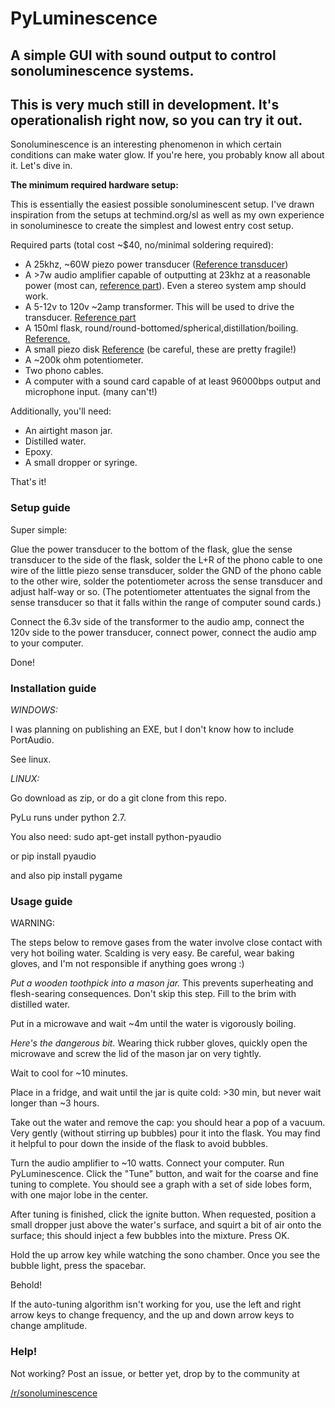 # PyLuminescence

A simple GUI with sound output to control sonoluminescence systems.
---------------------
This is very much still in development. It's operationalish right now, so you can try it out.
---------------------

Sonoluminescence is an interesting phenomenon in which certain conditions can make water glow. If you're here, you probably know all about it. Let's dive in.

**The minimum required hardware setup:**

This is essentially the easiest possible sonoluminescent setup. I've drawn inspiration from the setups at techmind.org/sl as well as my own experience in sonoluminesce to create the simplest and lowest entry cost setup.

Required parts (total cost ~$40, no/minimal soldering required):

* A 25khz, ~60W piezo power transducer ([Reference transducer](http://www.ebay.com/itm/60W-25KHz-Ultrasonic-Piezoelectric-Transducer-Cleaner-Medical-Beauty-/161346061040?hash=item2590f982f0:g:9QQAAOSw3ydVzhOu)) 
* A >7w audio amplifier capable of outputting at 23khz at a reasonable power (most can, [reference part](https://www.canakit.com/5w-audio-amplifier-kit-ck153-uk153.html)). Even a stereo system amp should work.
* A 5-12v to 120v ~2amp transformer. This will be used to drive the transducer. [Reference part](http://www.mouser.com/ProductDetail/Hammond/166K6B/?qs=%2fha2pyFaduicWE%252bPDHDp88Z74tQbXOB3gxOnro9YHf4%3d)
* A 150ml flask, round/round-bottomed/spherical,distillation/boiling. [Reference.](https://www.amazon.ca/213L12-Karter-Scientific-Florence-Boiling/dp/B006VYY3UC/ref=sr_1_1?s=industrial&ie=UTF8&qid=1472616089&sr=1-1&keywords=150ml+round+bottom)
* A small piezo disk [Reference](https://www.sparkfun.com/products/10293) (be careful, these are pretty fragile!)
* A ~200k ohm potentiometer.
* Two phono cables.
* A computer with a sound card capable of at least 96000bps output and microphone input. (many can't!)

Additionally, you'll need:
* An airtight mason jar.
* Distilled water.
* Epoxy.
* A small dropper or syringe.

That's it!

### Setup guide ###

Super simple:

Glue the power transducer to the bottom of the flask, glue the sense transducer to the side of the flask, solder the L+R of the phono cable to one wire of the little piezo sense transducer, solder the GND of the phono cable to the other wire, solder the potentiometer across the sense transducer and adjust half-way or so. (The potentiometer attentuates the signal from the sense transducer so that it falls within the range of computer sound cards.)

Connect the 6.3v side of the transformer to the audio amp, connect the 120v side to the power transducer, connect power, connect the audio amp to your computer.

Done!

### Installation guide ###

*WINDOWS:*

I was planning on publishing an EXE, but I don't know how to include PortAudio. 

See linux.

*LINUX:*

Go download as zip, or do a git clone from this repo.

PyLu runs under python 2.7.

You also need:
    sudo apt-get install python-pyaudio

or 
    pip install pyaudio

and also 
    pip install pygame


### Usage guide ###

WARNING: 

The steps below to remove gases from the water involve close contact with very hot boiling water. Scalding is very easy. Be careful, wear baking gloves, and I'm not responsible if anything goes wrong :)

*Put a wooden toothpick into a mason jar.* This prevents superheating and flesh-searing consequences. Don't skip this step.
Fill to the brim with distilled water.

Put in a microwave and wait ~4m until the water is vigorously boiling.

*Here's the dangerous bit.* Wearing thick rubber gloves, quickly open the microwave and screw the lid of the mason jar on very tightly.

Wait to cool for ~10 minutes.

Place in a fridge, and wait until the jar is quite cold: >30 min, but never wait longer than ~3 hours.

Take out the water and remove the cap: you should hear a pop of a vacuum. Very gently (without stirring up bubbles) pour it into the flask. You may find it helpful to pour down the inside of the flask to avoid bubbles.

Turn the audio amplifier to ~10 watts. Connect your computer. Run PyLuminescence. Click the "Tune" button, and wait for the coarse and fine tuning to complete. You should see a graph with a set of side lobes form, with one major lobe in the center.

After tuning is finished, click the ignite button. When requested, position a small dropper just above the water's surface, and squirt a bit of air onto the surface; this should inject a few bubbles into the mixture. Press OK. 

Hold the up arrow key while watching the sono chamber. Once you see the bubble light, press the spacebar.

Behold!

If the auto-tuning algorithm isn't working for you, use the left and right arrow keys to change frequency, and the up and down arrow keys to change amplitude.

### Help! ###

Not working? Post an issue, or better yet, drop by to the community at 

[/r/sonoluminescence](https://reddit.com/r/sonoluminescence)



